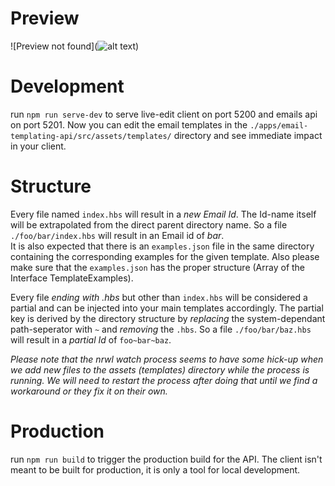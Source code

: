# Preview

![Preview not found](![alt text](https://github.com/pkelleter/mjml-handlebars-emails/blob/master/example.jpg?raw=true))

# Development
run `npm run serve-dev` to serve live-edit client on port 5200 and emails api on port 5201.
Now you can edit the email templates in the `./apps/email-templating-api/src/assets/templates/` directory and see immediate impact in your client.

# Structure

Every file named `index.hbs` will result in a *new Email Id*. The Id-name itself will be extrapolated from the direct parent directory name.
So a file `./foo/bar/index.hbs` will result in an Email id of *bar*. <br>
It is also expected that there is an `examples.json` file in the same directory containing the corresponding examples for the given template.
Also please make sure that the `examples.json` has the proper structure (Array of the Interface TemplateExamples).

Every file *ending with .hbs* but other than `index.hbs` will be considered a partial and can be injected into your
main templates accordingly. The partial key is derived by the directory structure by *replacing* the system-dependant path-seperator with `~` and *removing* the `.hbs`.
So a file `./foo/bar/baz.hbs` will result in a *partial Id* of `foo~bar~baz`.

*Please note that the nrwl watch process seems to have some hick-up when we add new files to the assets (templates) directory while the process is running.
We will need to restart the process after doing that until we find a workaround or they fix it on their own.*

# Production
run `npm run build` to trigger the production build for the API. The client isn't meant to be built for production, it is only a tool for local development.
